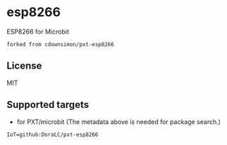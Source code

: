 # esp8266

ESP8266 for Microbit
```package	
forked from cdownsimon/pxt-esp8266	
```

## License

MIT

## Supported targets

* for PXT/microbit
(The metadata above is needed for package search.)

```package
IoT=github:DoraLC/pxt-esp8266
```
